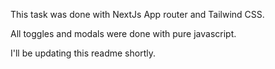 This task was done with NextJs App router and Tailwind CSS. 

All toggles and modals were done with pure javascript. 

I'll be updating this readme shortly.
